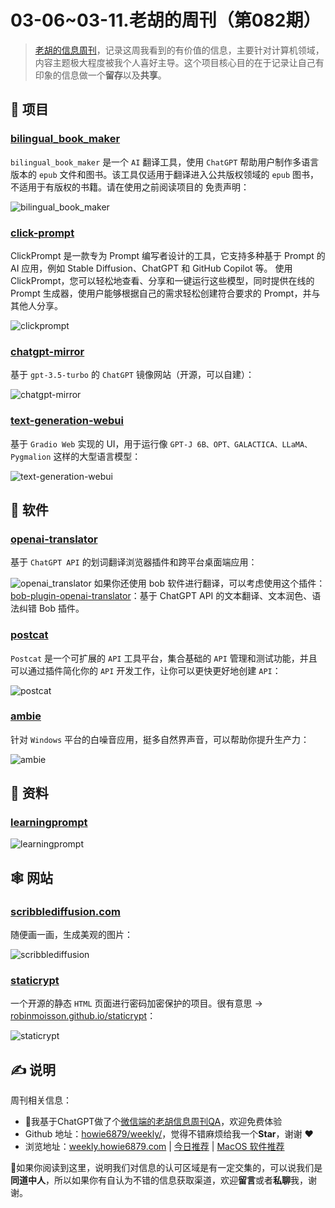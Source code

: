 # 03-06~03-11.老胡的周刊（第082期）

> [老胡的信息周刊](https://weekly.howie6879.com/)，记录这周我看到的有价值的信息，主要针对计算机领域，内容主题极大程度被我个人喜好主导。这个项目核心目的在于记录让自己有印象的信息做一个**留存**以及**共享**。

## 🎯 项目

### [bilingual_book_maker](https://github.com/yihong0618/bilingual_book_maker)

`bilingual_book_maker` 是一个 `AI` 翻译工具，使用 `ChatGPT` 帮助用户制作多语言版本的 `epub` 文件和图书。该工具仅适用于翻译进入公共版权领域的 `epub` 图书，不适用于有版权的书籍。请在使用之前阅读项目的 免责声明：

![bilingual_book_maker](https://images-1252557999.file.myqcloud.com/uPic/bilingual_book_maker.png)

### [click-prompt](https://github.com/prompt-engineering/click-prompt)

ClickPrompt 是一款专为 Prompt 编写者设计的工具，它支持多种基于 Prompt 的 AI 应用，例如 Stable Diffusion、ChatGPT 和 GitHub Copilot 等。 使用 ClickPrompt，您可以轻松地查看、分享和一键运行这些模型，同时提供在线的 Prompt 生成器，使用户能够根据自己的需求轻松创建符合要求的 Prompt，并与其他人分享。

![clickprompt](https://images-1252557999.file.myqcloud.com/uPic/clickprompt.jpg)

### [chatgpt-mirror](https://github.com/yuezk/chatgpt-mirror)

基于 `gpt-3.5-turbo` 的 `ChatGPT` 镜像网站（开源，可以自建）：

![chatgpt-mirror](https://images-1252557999.file.myqcloud.com/uPic/chatgpt-mirror.jpg)

### [text-generation-webui](https://github.com/oobabooga/text-generation-webui)

基于 `Gradio Web` 实现的 UI，用于运行像 `GPT-J 6B、OPT、GALACTICA、LLaMA、Pygmalion` 这样的大型语言模型：

![text-generation-webui](https://images-1252557999.file.myqcloud.com/uPic/text-generation-webui.jpg)

## 🤖 软件

### [openai-translator](https://github.com/yetone/openai-translator)

基于 `ChatGPT API` 的划词翻译浏览器插件和跨平台桌面端应用：

![openai_translator](https://images-1252557999.file.myqcloud.com/uPic/openai_translator.jpg)
如果你还使用 bob 软件进行翻译，可以考虑使用这个插件：[bob-plugin-openai-translator](https://github.com/yetone/bob-plugin-openai-translator)：基于 ChatGPT API 的文本翻译、文本润色、语法纠错 Bob 插件。

### [postcat](https://github.com/Postcatlab/postcat)

`Postcat` 是一个可扩展的 `API` 工具平台，集合基础的 `API` 管理和测试功能，并且可以通过插件简化你的 `API` 开发工作，让你可以更快更好地创建 `API`：

![postcat](https://images-1252557999.file.myqcloud.com/uPic/postcat.png)

### [ambie](https://github.com/jenius-apps/ambie)

针对 `Windows` 平台的白噪音应用，挺多自然界声音，可以帮助你提升生产力：

![ambie](https://images-1252557999.file.myqcloud.com/uPic/ambie.jpg)

## 👀 资料

### [learningprompt](https://learningprompt.wiki/)

![learningprompt](https://images-1252557999.file.myqcloud.com/uPic/learningprompt.jpg)

## 🕸 网站

### [scribblediffusion.com](https://scribblediffusion.com/)

随便画一画，生成美观的图片：

![scribblediffusion](https://images-1252557999.file.myqcloud.com/uPic/scribblediffusion.jpg)

### [staticrypt](https://github.com/robinmoisson/staticrypt)

一个开源的静态 `HTML` 页面进行密码加密保护的项目。很有意思 -> [robinmoisson.github.io/staticrypt](robinmoisson.github.io/staticrypt)：

![staticrypt](https://images-1252557999.file.myqcloud.com/uPic/staticrypt.jpg)

## ✍️ 说明

周刊相关信息：

- 🥳我基于ChatGPT做了个[微信端的老胡信息周刊QA](https://mp.weixin.qq.com/s/3ohE-rm6kryC07parr29bQ)，欢迎免费体验
- Github 地址：[howie6879/weekly/](https://github.com/howie6879/weekly/)，觉得不错麻烦给我一个**Star**，谢谢 ❤️
- 浏览地址：[weekly.howie6879.com](https://weekly.howie6879.com) | [今日推荐](https://weekly.howie6879.com/recommend/index.html) | [MacOS 软件推荐](https://weekly.howie6879.com/soft/mac.html)

🙌如果你阅读到这里，说明我们对信息的认可区域是有一定交集的，可以说我们是**同道中人**，所以如果你有自认为不错的信息获取渠道，欢迎**留言**或者**私聊**我，谢谢。
